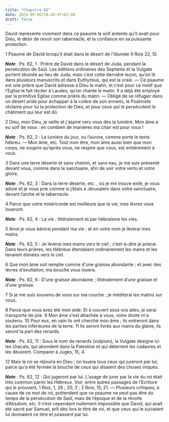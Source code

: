 ```yaml
---
title: "Chapitre 62"
date: 2024-09-06T18:40:47+02:00
draft: false
---
```



David représente vivement dans ce psaume la soif ardente qu’il avait pour Dieu, le désir de revoir son tabernacle, et la confiance en sa puissante protection.


1 Psaume de David lorsqu'il était dans le désert de l'Idumée (I Rois 22, 5).

***Note*** :  Ps. 62, 1 : Prière de David dans le désert de Juda, pendant la persécution de Saül. Les éditions ordinaires des Septante et la Vulgate portent Idumée au lieu de Juda, mais c’est cette dernière leçon, qu’on lit dans plusieurs manuscrits et dans Euthymius, qui est la vraie. ― Ce psaume est une prière que David adresse à Dieu le matin, et c’est pour ce motif que l’Eglise le fait réciter à Laudes, qu’on chante le matin. Il a déjà été employé par la primitive Eglise comme prière du matin. ― Obligé de se réfugier dans un désert aride pour échapper à la colère de son ennemi, le Psalmiste réclame pour lui la protection de Dieu, et pour ceux qui le persécutent le châtiment qui leur est dû.


2 Dieu, mon Dieu, je veille et j'aspire vers vous dès la lumière. Mon âme a eu soif de vous : en combien de manières ma chair est pour vous !

***Note*** :  Ps. 62, 2 : La lumière du jour, ou l’aurore, comme porte le texte hébreu. ― Mon âme, etc. Tout mon être, mon âme aussi bien que mon corps, ne soupire qu’après vous, ne respire que vous, est entièrement à vous.

3 Dans une terre déserte et sans chemin, et sans eau, je me suis présenté devant vous, comme dans le sanctuaire, afin de voir votre vertu et votre gloire.

***Note*** :  Ps. 62, 3 : Dans la terre déserte, etc. , où je me trouve exilé, je vous adore et je vous prie comme si j’étais à Jérusalem dans votre sanctuaire, devant l’arche et le tabernacle.


4 Parce que votre miséricorde est meilleure que la vie; mes lèvres vous loueront.

***Note*** :  Ps. 62, 4 : La vie ; littéralement et par hébraïsme les vies.

5 Ainsi je vous bénirai pendant ma vie : et en votre nom je lèverai mes mains.

***Note*** :  Ps. 62, 5 : Je lèverai mes mains vers le ciel ; c’est-à-dire je prierai. Dans leurs prières, les Hébreux étendaient ordinairement les mains et les tenaient élevées vers le ciel.


6 Que mon âme soit remplie comme d'une graisse abondante ; et avec des lèvres d'exultation, ma bouche vous louera.

***Note*** :  Ps. 62, 6 : D’une graisse abondante ; littéralement d’une graisse et d’une graisse.

7 Si je me suis souvenu de vous sur ma couche ; je méditerai les matins sur vous,


8 Parce que vous avez été mon aide. Et à couvert sous vos ailes, je serai transporté de joie. 9 Mon âme s'est attachée à vous; votre droite m'a soutenu. 10 Pour eux, en vain ils ont cherché mon âme ; ils entreront dans les parties inférieures de la terre. 11 Ils seront livrés aux mains du glaive, ils seront la part des renards.

***Note*** :  Ps. 62, 11 : Sous le nom de renards (vulpium), la Vulgate désigne ici les chacals, qui abondent dans la Palestine et qui déterrent les cadavres et les dévorent. Comparer à Juges, 15, 4.


12 Mais le roi se réjouira en Dieu ; on louera tous ceux qui jureront par lui; parce qu'a été fermée la bouche de ceux qui disaient des choses iniques.

***Note*** :  Ps. 62, 12 : Qui jugeront par lui. L’usage de jurer par la vie du roi était très commun parmi les Hébreux. Voir, entre autres passages de l’Ecriture qui le prouvent, 1 Rois, 1, 26 ; 20, 3 ; 2 Rois, 15, 21. ― Plusieurs critiques, à cause de ce mot de roi, prétendent que ce psaume ne peut pas être du temps de la persécution de Saül, mais de l’époque et de la révolte d’Absalom, etc. Il n’est cependant nullement impossible que David, qui avait été sacré par Samuel, prît dès lors le titre de roi, et que ceux qui le suivaient lui donnaient ce titre et jurassent par lui.


